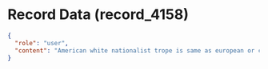 # Record Data (record_4158)

```json
{
  "role": "user",
  "content": "American white nationalist trope is same as european or chinese? what is the difference between uk and american white nationalist ones?  that and chinese?\n"
}
```
